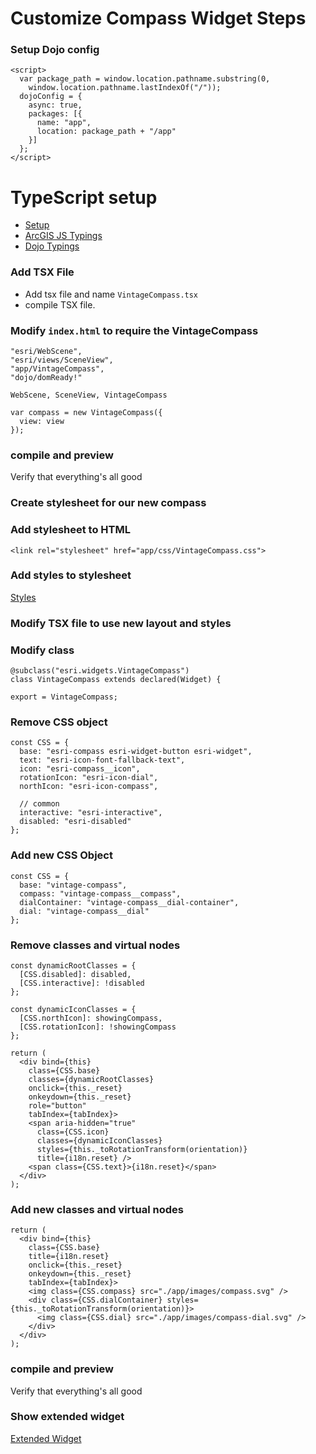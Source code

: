 
# Customize Compass Widget Steps

### Setup Dojo config

```
<script>
  var package_path = window.location.pathname.substring(0, 
    window.location.pathname.lastIndexOf("/"));
  dojoConfig = {
    async: true,
    packages: [{
      name: "app",
      location: package_path + "/app"
    }]
  };
</script>
```

# TypeScript setup

- [Setup](https://developers.arcgis.com/javascript/latest/guide/typescript-setup/index.html)
- [ArcGIS JS Typings](https://developers.arcgis.com/javascript/latest/guide/typescript-setup/index.html#install-the-arcgis-api-for-javascript-typings)
- [Dojo Typings](https://github.com/dojo/typings/wiki/How-To-Use)

### Add TSX File

- Add tsx file and name `VintageCompass.tsx`
- compile TSX file.

### Modify `index.html` to require the VintageCompass

```
"esri/WebScene",
"esri/views/SceneView",
"app/VintageCompass",
"dojo/domReady!"
```

```
WebScene, SceneView, VintageCompass
```

```
var compass = new VintageCompass({
  view: view
});
```

### compile and preview

Verify that everything's all good


### Create stylesheet for our new compass


### Add stylesheet to HTML

```
<link rel="stylesheet" href="app/css/VintageCompass.css">
```

### Add styles to stylesheet

[Styles](demos/compass-complete/css/VintageCompass.css)


### Modify TSX file to use new layout and styles

### Modify class

```
@subclass("esri.widgets.VintageCompass")
class VintageCompass extends declared(Widget) {
```

```
export = VintageCompass;
```

### Remove CSS object

```
const CSS = {
  base: "esri-compass esri-widget-button esri-widget",
  text: "esri-icon-font-fallback-text",
  icon: "esri-compass__icon",
  rotationIcon: "esri-icon-dial",
  northIcon: "esri-icon-compass",

  // common
  interactive: "esri-interactive",
  disabled: "esri-disabled"
};
```

### Add new CSS Object

```
const CSS = {
  base: "vintage-compass",
  compass: "vintage-compass__compass",
  dialContainer: "vintage-compass__dial-container",
  dial: "vintage-compass__dial"
};
```

### Remove classes and virtual nodes

```
const dynamicRootClasses = {
  [CSS.disabled]: disabled,
  [CSS.interactive]: !disabled
};

const dynamicIconClasses = {
  [CSS.northIcon]: showingCompass,
  [CSS.rotationIcon]: !showingCompass
};

return (
  <div bind={this}
    class={CSS.base}
    classes={dynamicRootClasses}
    onclick={this._reset}
    onkeydown={this._reset}
    role="button"
    tabIndex={tabIndex}>
    <span aria-hidden="true"
      class={CSS.icon}
      classes={dynamicIconClasses}
      styles={this._toRotationTransform(orientation)}
      title={i18n.reset} />
    <span class={CSS.text}>{i18n.reset}</span>
  </div>
);
```

### Add new classes and virtual nodes

```
return (
  <div bind={this}
    class={CSS.base}
    title={i18n.reset}
    onclick={this._reset}
    onkeydown={this._reset}
    tabIndex={tabIndex}>
    <img class={CSS.compass} src="./app/images/compass.svg" />
    <div class={CSS.dialContainer} styles={this._toRotationTransform(orientation)}>
      <img class={CSS.dial} src="./app/images/compass-dial.svg" />
    </div>
  </div>
);
```

### compile and preview

Verify that everything's all good

### Show extended widget

[Extended Widget](demos/compass-complete/app/VintageCompass-extended.txt)


